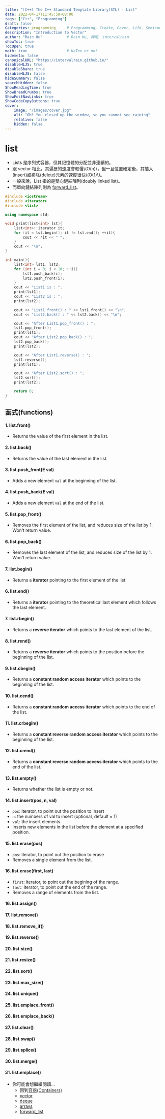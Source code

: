 ```yaml
---
title: "[C++] The C++ Standard Template Library(STL) - List"
date: 2022-04-17T11:45:58+08:00
tags: ["C++", "Programming"]
draft: false
Categories: programming     # Programming, Create, Cover, Life, Semiconductor, Leetcode, Logic Design, Daily, OS, CS50, CA
description: "Introduction to Vector"
author: "Rain Hu"           # Rain Hu, 陣雨, intervalrain
showToc: true
TocOpen: true
math: true                  # KaTex or not
hidemeta: false
canonicalURL: "https://intervalrain.github.io/"
disableHLJS: true
disableShare: true
disableHLJS: false
hideSummary: false
searchHidden: false
ShowReadingTime: true
ShowBreadCrumbs: true
ShowPostNavLinks: true
ShowCodeCopyButtons: true
cover:
    image: "/images/cover.jpg"
    alt: "Oh! You closed up the window, so you cannot see raining"
    relative: false
    hidden: false
---
```


# list
+ Lists 是序列式容器，但其記憶體的分配並非連續的。
+ 跟 vector 相比，其遍歷的速度會較慢\\(O(n)\\，但一旦位置確定後，其插入(insert)或移除(delete)元素的速度很快\\(O(1)\\)。
+ 一般來說，List 指的是雙向鏈結陣列(doubly linked list)。
+ 而單向鏈結陣列則為 [forward_list](/posts/c++/stl_forward_list)。

```Cpp
#include <iostream>
#include <iterator>
#include <list>

using namespace std;

void print(list<int> lst){
    list<int>::iterator it;
    for (it = lst.begin(); it != lst.end(); ++it){
        cout << *it << " ";
    }
    cout << "\n";
}

int main(){
    list<int> lst1, lst2;
    for (int i = 0; i < 10; ++i){
        lst1.push_back(i);
        lst2.push_front(i);
    }
    cout << "List1 is : ";
    print(lst1);
    cout << "List2 is : ";
    print(lst2);

    cout << "List1.front() : " << lst1.front() << "\n";
    cout << "List2.back() : " << lst2.back() << "\n";

    cout << "After List1.pop_front() : ";
    lst1.pop_front();
    print(lst1);
    cout << "After List2.pop_back() : ";
    lst2.pop_back();
    print(lst2);

    cout << "After List1.reverse() : ";
    lst1.reverse();
    print(lst1);

    cout << "After List2.sort() : "; 
    lst2.sort();
    print(lst2);

    return 0;
}
```

## 函式(functions)
#### 1. list.front()
+ Returns the value of the first element in the list.
#### 2. list.back()
+ Returns the value of the last element in the list.
#### 3. list.push_front(E val)
+ Adds a new element `val` at the beginning of the list.
#### 4. list.push_back(E val)
+ Adds a new element `val` at the end of the list.
#### 5. list.pop_front()
+ Removes the first element of the list, and reduces size of the list by 1. Won't return value.
#### 6. list.pop_back()
+ Removes the last element of the list, and reduces size of the list by 1. Won't return value.
#### 7. list.begin()
+ Returns a **iterator** pointing to the first element of the list.
#### 6. list.end()
+ Returns a **iterator** pointing to the theoretical last element which follows the last element.
#### 7. list.rbegin()
+ Returns a **reverse iterator** which points to the last element of the list.
#### 8. list.rend()
+ Returns a **reverse iterator** which points to the position before the beginning of the list.
#### 9. list.cbegin()
+ Returns a **constant random access iterator** which points to the beginning of the list.
#### 10. list.cend()
+ Returns a **constant random access iterator** which points to the end of the list.
#### 11. list.crbegin()
+ Returns a **constant reverse random access iterator** which points to the beginning of the list.
#### 12. list.crend()
+ Returns a **constant reverse random access iterator** which points to the end of the list.
#### 13. list.empty()
+ Returns whether the list is empty or not.
#### 14. list.insert(pos, n, val)
+ `pos`: iterator, to point out the position to insert
+ `n`: the numbers of val to insert (optional, default = 1)
+ `val`: the insert elements
+ Inserts new elements in the list before the element at a specified position.
#### 15. list.erase(pos)
+ `pos`: iterator, to point out the position to erase
+ Removes a single element from the list.
#### 16. list.erase(first, last)
+ `first`: iterator, to point out the begining of the range.
+ `last`: iterator, to point out the end of the range.
+ Removes a range of elements from the list.
#### 16. list.assign()
#### 17. list.remove()
#### 18. list.remove_if()
#### 19. list.reverse()
#### 20. list.size()
#### 21. list.resize()
#### 22. list.sort()
#### 23. list.max_size()
#### 24. list.unique()
#### 25. list.emplace_front()
#### 26. list.emplace_back()
#### 27. list.clear()
#### 28. list.swap()
#### 29. list.splice()
#### 30. list.merge()
#### 31. list.emplace()


+ 你可能會想繼續閱讀…
    + 回到[容器(Containers)](/posts/c++/stl_container)
    + [vector](/posts/c++/stl_vector)
    + [deque](/posts/c++/stl_deque)
    + [arrays](/posts/c++/stl_arrays)
    + [forward_list](/posts/c++/stl_forward_list)
